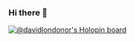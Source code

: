 ### Hi there 👋

[![@davidlondonor's Holopin board](https://holopin.io/api/user/board?user=davidlondonor)](https://holopin.io/@davidlondonor)


<!--
**davidlondonor/davidlondonor** is a ✨ _special_ ✨ repository because its `README.md` (this file) appears on your GitHub profile.

Here are some ideas to get you started:

- 🔭 I’m currently working on Ceiba Software...
- 🌱 I’m currently learning A11Y and Interaction
- 👯 I’m looking to collaborate on open source projects
- 🤔 I’m looking for help with 🤔🤔🤔
- 💬 Ask me about anything
- 📫 How to reach me: social media
- 😄 Pronouns: He
- ⚡ Fun fact: I like mtb
